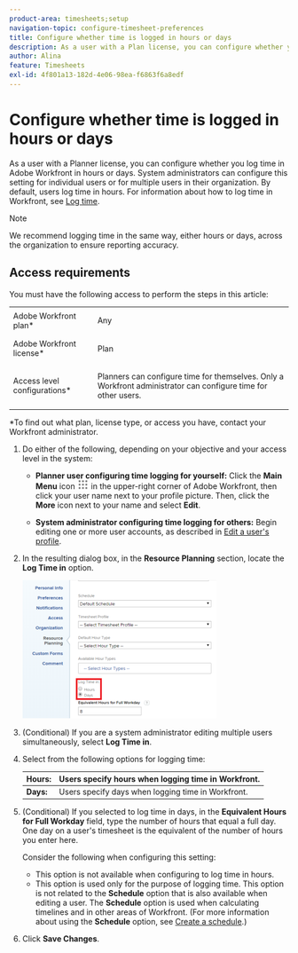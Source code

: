 ```yaml
---
product-area: timesheets;setup
navigation-topic: configure-timesheet-preferences
title: Configure whether time is logged in hours or days
description: As a user with a Plan license, you can configure whether you log time in Adobe Workfront in hours or days. System administrators can configure this setting for individual users or for multiple users in their organization. By default, users log time in hours. 
author: Alina
feature: Timesheets
exl-id: 4f801a13-182d-4e06-98ea-f6863f6a8edf
---
```

# Configure whether time is logged in hours or days

As a user with a Planner license, you can configure&nbsp;whether you log time in Adobe Workfront in hours or days. System administrators can configure this setting for individual users or for multiple users in their organization. By default, users log time in hours. For information about how to&nbsp;log time in Workfront, see [Log time](../../timesheets/create-and-manage-timesheets/log-time.md).

>[!NOTE]
>
>We recommend logging time in the same way, either hours or days, across the organization to ensure reporting accuracy.

## Access requirements

You must have the following access to perform the steps in this article:

<table style="table-layout:auto"> 
 <col> 
 </col> 
 <col> 
 </col> 
 <tbody> 
  <tr> 
   <td role="rowheader">Adobe Workfront plan*</td> 
   <td> <p>Any</p> </td> 
  </tr> 
  <tr> 
   <td role="rowheader">Adobe Workfront license*</td> 
   <td> <p>Plan </p> </td> 
  </tr> 
  <tr data-mc-conditions=""> 
   <td role="rowheader">Access level configurations*</td> 
   <td> <p>Planners can configure time for themselves. Only a Workfront administrator can configure time for other users.</p> </td> 
  </tr> 
 </tbody> 
</table>

&#42;To find out what plan, license type, or access you have, contact your Workfront administrator.

1. Do either of the following, depending on your objective and your access level in the system:

   * **Planner user configuring time logging for yourself:** Click the **Main Menu** icon ![](assets/main-menu-icon.png) in the upper-right corner of Adobe Workfront, then click your user name next to your profile picture. Then, click the **More** icon next to your name and select **Edit**. 
   
   * **System administrator configuring time logging for others:** Begin editing one or more user accounts, as described in [Edit a user's profile](../../administration-and-setup/add-users/create-and-manage-users/edit-a-users-profile.md).

1. In the resulting dialog box, in the **Resource Planning** section, locate the **Log Time in** option.

   ![](assets/new-timesheet-log-hours-350x249.png)

1. (Conditional) If you are a system administrator editing multiple users simultaneously, select **Log Time in**.
1. Select from the following options for logging time:   

   | **Hours:** |Users specify hours when logging time in Workfront. |
   |---|---|
   | **Days:** | Users specify days when logging time in Workfront. |

1. (Conditional) If you selected to log time in days, in the **Equivalent Hours for Full Workday** field, type the number of hours that equal a full day. One day on a user's timesheet is the equivalent of the number of hours you enter here.

   Consider the following when configuring this setting:

   * This option is not available when configuring to log time in hours.
   * This option is used only for the purpose of logging time. This option is not related to the **Schedule** option that is also available when editing a user. The **Schedule** option is used when calculating timelines and in other areas of Workfront. (For more information about using the **Schedule** option, see [Create a schedule](../../administration-and-setup/set-up-workfront/configure-timesheets-schedules/create-schedules.md).)&nbsp;

1. Click **Save Changes**.
